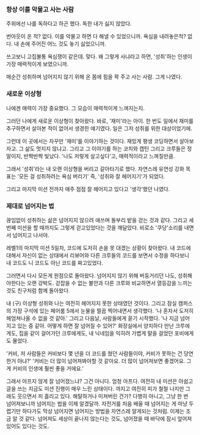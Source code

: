 
### 항상 이를 악물고 사는 사람
주위에선 나를 독하다고 하곤 했다. 독한 내가 싫지 않았다.

번아웃이 온 적? 없다.  이를 악물고 하면 다 해낼 수 있었으니까. 욕심을 내려놓은적? 없다. 내 손에 주어진 어느 것도 놓기 싫었으니까.

쓰고보니 고집불통 욕심쟁이 같은데. 맞다. 왜 그렇게 사냐라고 하면, '성취'하는 인생이 가장 매력적이게 보였으니까.

매순간 성취하며 넘어지지 않기 위해 온 몸에 힘을 꽉 주고 사는 사람.  그게 나였다.

### 새로운 이상형

나에겐 매력이 가장 중요했다. 그 모습이 매력적이게 느껴지는지.

그러던 나에게 새로운 이상형이 찾아왔다. 바로, '재미'라는 아이. 한 번도 일에서 재미를 추구하면서 살아본 적이 없어서 생경한 얘기였다. 일은 그저 성취를 위한 대상이었기에.

그런데 이 곳에서는 자꾸만 '재미'를 이야기하는 것이다. 재밌게 평생 코딩하면서 살아보자고. 그 삶도 멋지지 않냐고. 그리고 그 이야기를 하는 코치와 캡틴 그리고 크루들은 정말이지, 반짝반짝 빛났다. '나도 저렇게 살고싶다'고, 매력적이라고 느껴질만큼.

그래서 '성취'라는 내 오랜 이상형을 버리고 갈아타기로 했다. 자연스레 유연성 강화 목표는 '모든 걸 성취하려는 욕심 버리기' 즉, '성취와 잘 헤어지기'가 되었다.

그리고 마지막 미션 전까지 매주 점점 잘 헤어지고 있다고 '생각'했던 나였다.

### 제대로 넘어지는 법

끊임없이 성취하는 삶은 넘어지지 않으려 애쓰며 돌부리 밭을 걷는 것과 같다. 그리고 세번째 미션을 할 때까지도 그렇게 걷고있었다는 것을 깨달았다. 비로소 '쿠당'소리를 내면서 넘어지고 나서야.

레벨1의 마지막 미션 5일차, 코드에 도저히 손을 못 대겠는 상황이 찾아왔다. 내 코드에 대해서 자신이 없는 상태에서 리뷰어와 다른 크루들의 코드를 보면서 수정을 하다보니 내 코드도 니 코드도 아닌 코드를 짜고있었다.

그러면서 다시 모든게 원점으로 돌아왔다. 넘어지지 않기 위해 버둥거리던 나도, 성취해야한다는 오랜 강박도. 걷잡을 수 없는 불안과 다른 크루와 비교하면서 열등감을 느끼는 것도 친구처럼 함께 돌아왔다.

내 (구) 이상형 성취와 나는 여전히 헤어지지 못한 상태였던 것이다. 그리고 잠실 캠퍼스의 가장 구석에 있는 페어룸 5에서 눈물을 찔끔 찍어내면서 생각했다. '나 혼자서 도저히 헤엄쳐나올 수 없을 것 같아.' 
그리고 다음날, 사람들에게 묻기 시작했다. '나 지금 넘어지고 있는 중 같아. 어떻게 하면 잘 넘어질 수 있어?' 화장실에서 양치하다 만난 크루에게도, 집을 같이 걸어가던 크루에게도, 내 닉네임을 익히려 가볍게 말을 걸었던 포비에게도 물었다.

'커비, 저 사람들은 커비보다 몇 년을 더 코드를 쳤던 사람들이야, 커비가 못하는 건 당연한거 아냐?'
'커비는 더 많이 넘어져봐야할 것 같아요. 더 많이 넘어져보면 좋겠어요. 그게 커비의 인생에 훨씬 좋을 거에요.'

그래서 아프지 않게 잘 넘어졌느냐? 그건 아니다. 엄청 아프다.
여전히 내 미션은 아쉽고 글을 쓰는 지금도 미션 진행이 매우 느린 상태이다.
까지고 여전히 피가 철철 나지만 그래도 웃으면서 피 흘리고 있다. 해탈하거나 미쳐버린 건가? 다행히 아니고, 그냥 한 번 넘어져보니까 넘어지는 법을 이제 알겠달까.
자전거를 처음 배울 때 넘어지는 게 마냥 두렵기만 하다가도 막상 넘어지면 넘어지는 방법을 자연스레 알게되는 것처럼.
이제는 조금 알 것 같다. 넘어져도 세상이 끝나지 않는다는 것도, 넘어졌을 때 바닥에 잠시 엎어져있어도 있다는 것도.
